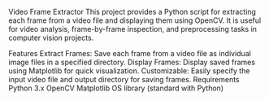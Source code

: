 Video Frame Extractor
This project provides a Python script for extracting each frame from a video file and displaying them using OpenCV. It is useful for video analysis, frame-by-frame inspection, and preprocessing tasks in computer vision projects.

Features
Extract Frames: Save each frame from a video file as individual image files in a specified directory.
Display Frames: Display saved frames using Matplotlib for quick visualization.
Customizable: Easily specify the input video file and output directory for saving frames.
Requirements
Python 3.x
OpenCV
Matplotlib
OS library (standard with Python)
